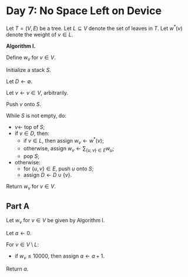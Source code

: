 <!-- day07.md -->
<!-- Licensed under the MIT license. -->

# Day 7: No Space Left on Device

Let $T=(V,E)$ be a tree. Let $L\subseteq V$ denote the set of leaves in $T$.
Let $w^\ast(v)$ denote the weight of $v\in L$.

**Algorithm I.**

Define $w_v$ for $v\in V$.

Initialize a stack $S$.

Let $D\leftarrow\emptyset$.

Let $v\leftarrow v\in V$, arbitrarily.

Push $v$ onto $S$.

While $S$ is not empty, do:

* $v\leftarrow$ top of $S$;
* if $v\in D$, then:
  * if $v\in L$, then assign $w_v\leftarrow w^\ast(v)$;
  * otherwise, assign $w_v\leftarrow\sum_{\lbrace u,v\rbrace\in E}w_u$;
  * pop $S$;
* otherwise:
  * for $\lbrace u,v\rbrace\in E$, push $u$ onto $S$;
  * assign $D\leftarrow D\cup\lbrace v\rbrace$.

Return $w_v$ for $v\in V$.

## Part A

Let $w_v$ for $v\in V$ be given by Algorithm I.

Let $a\leftarrow 0$.

For $v\in V\setminus L$:

* if $w_v\leq 10000$, then assign $a\leftarrow a+1$.

Return $a$.
